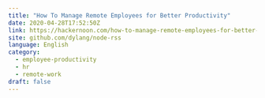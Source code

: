 ```yaml
---
title: "How To Manage Remote Employees for Better Productivity"
date: 2020-04-28T17:52:50Z
link: https://hackernoon.com/how-to-manage-remote-employees-for-better-productivity-0o2r24pt?source=rss&utm_medium=RSS&utm_source=news.12bit.vn
site: github.com/dylang/node-rss
language: English
category:
  - employee-productivity
  - hr
  - remote-work
draft: false
---
```

